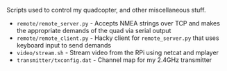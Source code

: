 
Scripts used to control my quadcopter, and other miscellaneous stuff.

* `remote/remote_server.py` - Accepts NMEA strings over TCP and makes the appropriate demands of the quad via serial output
* `remote/remote_client.py` - Hacky client for `remote_server.py` that uses keyboard input to send demands
* `video/stream.sh` - Stream video from the RPi using netcat and mplayer
* `transmitter/txconfig.dat` - Channel map for my 2.4GHz transmitter
